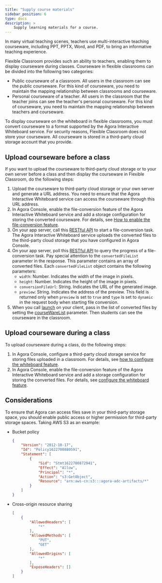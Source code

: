 ```yaml
---
title: "Supply course materials"
sidebar_position: 6
type: docs
description: >
    Supply learning materials for a course. 
---
```



In many virtual teaching scenes, teachers use multi-interactive teaching courseware, including PPT, PPTX, Word, and PDF, to bring an informative teaching experience.

Flexible Classroom provides such an ability to teachers, enabling them to display courseware during classes. Courseware in flexible classrooms can be divided into the following two categories:

- Public courseware of a classroom. All users in the classroom can see the public courseware. For this kind of courseware, you need to maintain the mapping relationship between classrooms and courseware.
- Personal courseware of a teacher. All users in the classroom that the teacher joins can see the teacher's personal courseware. For this kind of courseware, you need to maintain the mapping relationship between teachers and courseware.

To display courseware on the whiteboard in flexible classrooms, you must convert courseware to a format supported by the Agora Interactive Whiteboard service. For security reasons, Flexible Classroom does not store your courseware. All courseware is stored in a third-party cloud storage account that you provide.

## Upload courseware before a class

If you want to upload the courseware to third-party cloud storage or to your own server before a class and then display the courseware in Flexible Classroom, do the following steps:

1. Upload the courseware to third-party cloud storage or your own server and generate a URL address. You need to ensure that the Agora Interactive Whiteboard service can access the courseware through this URL address.
2. In Agora Console, enable the file-conversion feature of the Agora Interactive Whiteboard service and add a storage configuration for storing the converted courseware. For details, see [How to enable the file-conversion feature](../..//whiteboard/develop/file-conversion).
3. On your app server, call this [RESTful API](/en/whiteboard/whiteboard_file_conversion?platform=RESTful#start-file-conversion-post) to start a file-conversion task. The Agora Interactive Whiteboard service uploads the converted files to the third-party cloud storage that you have configured in Agora Console.
4. On your app server, poll this [RESTful API]( /en/whiteboard/whiteboard_file_conversion?platform=RESTful#query-file-conversion-progress-get) to query the progress of a file-conversion task. Pay special attention to the `convertedFileList` parameter in the response. This parameter contains an array of converted files. Each `convertedFileList` object contains the following parameters:
   - `width`: Number. Indicates the width of the image in pixels.
   - `height`: Number. Indicates the height of the image in pixels.
   - `conversionFileUrl`: String. Indicates the URL of the generated image.
   - `preview`: String. Indicates the address of the preview. This field is returned only when `preview` is set to `true` and `type` is set to `dynamic` in the request body when starting file conversion.
5. When you call [launch](../reference/classroom-sdk#launch) on your client, pass in the list of converted files by setting the [courseWareList](../reference/classroom-sdk#coursewarelist) parameter. Then students can see the courseware in the classroom.

## Upload courseware during a class

To upload courseware during a class, do the following steps:

1. In Agora Console, configure a third-party cloud storage service for storing files uploaded in a classroom. For details, see [how to configure the whiteboard feature](../get-started/enable-flexible-classroom#configure-classroom-storage-and-recording).
2. In Agora Console, enable the file-conversion feature of the Agora Interactive Whiteboard service and add a storage configuration for storing the converted files. For details, see [configure the whiteboard feature](..get-started/enable-flexible-classroom#configure-classroom-storage-and-recording).

## Considerations

To ensure that Agora can access files save in your third-party storage space, you should enable public access or higher permission for third-party storage spaces. Taking AWS S3 as an example:

- Bucket policy
  ```json
  {
      "Version": "2012-10-17",
      "Id": "Policy1622700880591",
      "Statement": [
          {
              "Sid": "Stmt1622700872941",
              "Effect": "Allow",
              "Principal": "*",
              "Action": "s3:GetObject",
              "Resource": "arn:aws-cn:s3:::agora-adc-artifacts/*"
          }
      ]
  }
  ```
- Cross-origin resource sharing
  ```json
  [
      {
          "AllowedHeaders": [
              "*"
          ],
          "AllowedMethods": [
              "PUT",
              "GET"
          ],
          "AllowedOrigins": [
              "*"
          ],
          "ExposeHeaders": []
      }
  ]
  ```